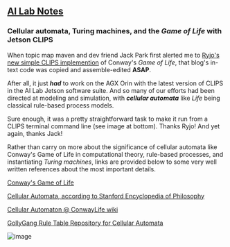 ## <u>AI Lab Notes</u>

### **Cellular automata, Turing machines, and the *Game of Life* with Jetson CLIPS**

When topic map maven and dev friend Jack Park first alerted me to [Ryjo's new simple CLIPS implemention](https://ryjo.codes/articles/conways-game-of-life-written-in-clips.html) of Conway's *Game of Life*, that blog's in-text code was copied and assemble-edited **ASAP**. 

After all, it just ***had*** to work on the AGX Orin with the latest version of CLIPS in the AI Lab Jetson software suite.  And so many of our efforts had been directed at modeling and simulation, with ***cellular automata*** like *Life* being classical rule-based process models.

Sure enough, it was a pretty straightforward task to make it run from a CLIPS terminal command line (see image at bottom).  Thanks Ryjo!  And yet again, thanks Jack!

Rather than carry on more about the significance of cellular automata like Conway's Game of Life in computational theory, rule-based processes, and instantiating *Turing machines*, links are provided below to some very well written references about the most important details.


[Conway's Game of Life](https://en.wikipedia.org/wiki/Conway%27s_Game_of_Life)

[Cellular Automata, according to Stanford Encyclopedia of Philosophy](https://plato.stanford.edu/entries/cellular-automata/)

[Cellular Automaton @ ConwayLife wiki](https://conwaylife.com/wiki/Cellular_automaton)

[GollyGang Rule Table Repository for Cellular Automata](https://github.com/GollyGang/ruletablerepository)

![image](https://user-images.githubusercontent.com/71346897/213844621-43f4ffbc-285d-440c-a119-4e444e5627bd.png)
